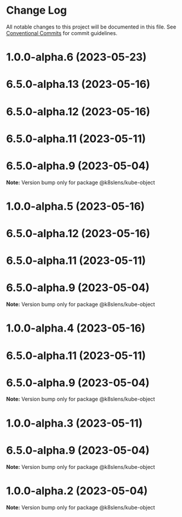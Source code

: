 # Change Log

All notable changes to this project will be documented in this file.
See [Conventional Commits](https://conventionalcommits.org) for commit guidelines.

# 1.0.0-alpha.6 (2023-05-23)



# 6.5.0-alpha.13 (2023-05-16)



# 6.5.0-alpha.12 (2023-05-16)



# 6.5.0-alpha.11 (2023-05-11)



# 6.5.0-alpha.9 (2023-05-04)

**Note:** Version bump only for package @k8slens/kube-object





# 1.0.0-alpha.5 (2023-05-16)



# 6.5.0-alpha.12 (2023-05-16)



# 6.5.0-alpha.11 (2023-05-11)



# 6.5.0-alpha.9 (2023-05-04)

**Note:** Version bump only for package @k8slens/kube-object





# 1.0.0-alpha.4 (2023-05-16)



# 6.5.0-alpha.11 (2023-05-11)



# 6.5.0-alpha.9 (2023-05-04)

**Note:** Version bump only for package @k8slens/kube-object





# 1.0.0-alpha.3 (2023-05-11)



# 6.5.0-alpha.9 (2023-05-04)

**Note:** Version bump only for package @k8slens/kube-object





# 1.0.0-alpha.2 (2023-05-04)

**Note:** Version bump only for package @k8slens/kube-object
